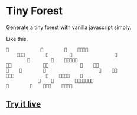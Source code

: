 # Tiny Forest

Generate a tiny forest with vanilla javascript simply.

Like this.

```
🌲            🌳        🌳    🎄🌳🌳🌳        
    🎋🌱🌳        🌳        🍄                🌳
        🌳        🌴    🍄🌳🌳🌳🍄            
🌳🌲            🌲🌳            🌱    🌳🌳    
🌵    🌳        🌾                    🎋    🥦🌱
🌲🌾🎋            🌳    🍄🎋🌳🌳    🎋    
            🥦    🥦        🐎🌳🌴🌳🌵🌳🌳
🌳        🥦    🌳🌳🌲    🌳🌵🌳🌲        
```

## [Try it live](https://tinyforest.glitch.me/)
